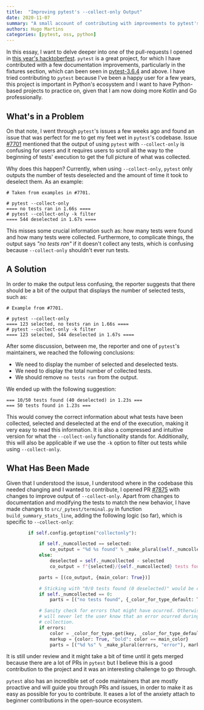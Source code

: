 ```yaml
---
title:  "Improving pytest's --collect-only Output"
date: 2020-11-07
summary: "A small account of contributing with improvements to pytest's 'collect-only' functionality. I have made a few changes in the way pytest processes the results of test collection, when using 'collect-only', based on feedback from an issue that was reported to pytest."
authors: Hugo Martins
categories: [pytest, oss, python]
---
```


In this essay, I want to delve deeper into one of the pull-requests I opened in [this year's hacktoberfest](https://hugomartins.io/essays/2020/10/halftime-hacktoberfest-2020/). `pytest` is a great project, for which I have contributed with a few documentation improvements, particularly in the fixtures section, which can been seen in [pytest-3.6.4](https://docs.pytest.org/en/latest/announce/release-3.6.4.html) and above. I have tried contributing to  `pytest` because I've been a happy user for a few years, this project is important in Python's ecosystem and I want to have Python-based projects to practice on, given that I am now doing more Kotlin and Go professionally.

## What's in a Problem

On that note, I went through `pytest`'s issues a few weeks ago and found an issue that was perfect for me to get my feet wet in `pytest`'s codebase. Issue [#7701](https://github.com/pytest-dev/pytest/issues/7701) mentioned that the output of using `pytest` with `--collect-only` is confusing for users and it requires users to scroll all the way to the beginning of tests' execution to get the full picture of what was collected.

Why does this happen? Currently, when using `--collect-only`, `pytest` only outputs the number of tests deselected and the amount of time it took to deselect them. As an example:

```shell
# Taken from examples in #7701.

# pytest --collect-only
==== no tests ran in 1.66s ====
# pytest --collect-only -k filter
==== 544 deselected in 1.67s ====
```

This misses some crucial information such as: how many tests were found and how many tests were collected. Furthermore, to complicate things, the output says _"no tests ran"_ if it doesn't collect any tests, which is confusing because `--collect-only` shouldn't ever run tests.

## A Solution

In order to make the output less confusing, the reporter suggests that there should be a bit of the output that displays the number of selected tests, such as:

```shell
# Example from #7701.

# pytest --collect-only
==== 123 selected, no tests ran in 1.66s ====
# pytest --collect-only -k filter
==== 123 selected, 544 deselected in 1.67s ====
```

After some discussion, between me, the reporter and one of `pytest`'s maintainers, we reached the following conclusions:

* We need to display the number of selected and deselected tests.
* We need to display the total number of collected tests.
* We should remove `no tests ran` from the output.

We ended up with the following suggestion: 

```shell
=== 10/50 tests found (40 deselected) in 1.23s ===
=== 50 tests found in 1.23s ===
```

This would convey the correct information about what tests have been collected, selected and deselected at the end of the execution, making it very easy to read this information. It is also a compressed and intuitive version for what the `--collect-only` functionality stands for. Additionally, this will also be applicable if we use the `-k` option to filter out tests while using `--collect-only`.

## What Has Been Made

Given that I understood the issue, I understood where in the codebase this needed changing and I wanted to contribute, I opened PR [#7875](https://github.com/pytest-dev/pytest/pull/7875) with changes to improve output of `--collect-only`. Apart from changes to documentation and modifying the tests to match the new behavior, I have made changes to `src/_pytest/terminal.py` in function `build_summary_stats_line`, adding the following logic (so far), which is specific to `--collect-only`:

```python
        if self.config.getoption("collectonly"):

            if self._numcollected == selected:
                co_output = "%d %s found" % _make_plural(self._numcollected, "test")
            else:
                deselected = self._numcollected - selected
                co_output = f"{selected}/{self._numcollected} tests found ({deselected} deselected)"

            parts = [(co_output, {main_color: True})]

            # Sticking with "0/0 tests found (0 deselected)" would be confusing.
            if self._numcollected == 0:
                parts = [("no tests found", {_color_for_type_default: True})]

            # Sanity check for errors that might have ocurred. Otherwise, it
            # will never let the user know that an error ocurred during
            # collection.
            if errors:
                color = _color_for_type.get(key, _color_for_type_default)
                markup = {color: True, "bold": color == main_color}
                parts = [("%d %s" % _make_plural(errors, "error"), markup)]
```

It is still under review and it might take a bit of time until it gets merged because there are a lot of PRs in `pytest` but I believe this is a good contribution to the project and it was an interesting challenge to go through.

`pytest` also has an incredible set of code maintainers that are mostly proactive and will guide you through PRs and issues, in order to make it as easy as possible for you to contribute. It eases a lot of the anxiety attach to beginner contributions in the open-source ecosystem.
